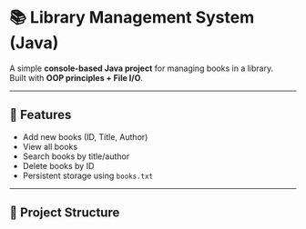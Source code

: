 # 📚 Library Management System (Java)

A simple **console-based Java project** for managing books in a library.  
Built with **OOP principles + File I/O**.  

---

## 🚀 Features
- Add new books (ID, Title, Author)
- View all books
- Search books by title/author
- Delete books by ID
- Persistent storage using `books.txt`

---

## 📂 Project Structure

